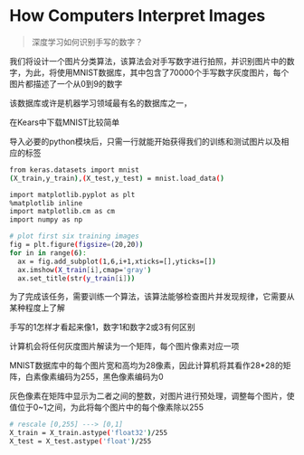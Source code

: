 # How Computers Interpret Images

>深度学习如何识别手写的数字？

我们将设计一个图片分类算法，该算法会对手写数字进行拍照，并识别图片中的数字，为此，将使用MNIST数据库，其中包含了70000个手写数字灰度图片，每个图片都描述了一个从0到9的数字

该数据库或许是机器学习领域最有名的数据库之一，

在Kears中下载MNIST比较简单

导入必要的python模块后，只需一行就能开始获得我们的训练和测试图片以及相应的标签

```bash
from keras.datasets import mnist
(X_train,y_train),(X_test,y_test) = mnist.load_data()
```

```bash
import matplotlib.pyplot as plt
%matplotlib inline
import matplotlib.cm as cm
import numpy as np

# plot first six training images
fig = plt.figure(figsize=(20,20))
for in in range(6):
  ax = fig.add_subplot(1,6,i+1,xticks=[],yticks=[])
  ax.imshow(X_train[i],cmap='gray')
  ax.set_title(str(y_train[i]))
```

为了完成该任务，需要训练一个算法，该算法能够检查图片并发现规律，它需要从某种程度上了解

手写的1怎样才看起来像1，数字1和数字2或3有何区别

计算机会将任何灰度图片解读为一个矩阵，每个图片像素对应一项

MNIST数据库中的每个图片宽和高均为28像素，因此计算机将其看作28*28的矩阵，白素像素编码为255，黑色像素编码为0

灰色像素在矩阵中显示为二者之间的整数，对图片进行预处理，调整每个图片，使值位于0~1之间，为此将每个图片中的每个像素除以255

```bash
# rescale [0,255] ---> [0,1]
X_train = X_train.astype('float32')/255
X_test = X_test.astype('float')/255

```
